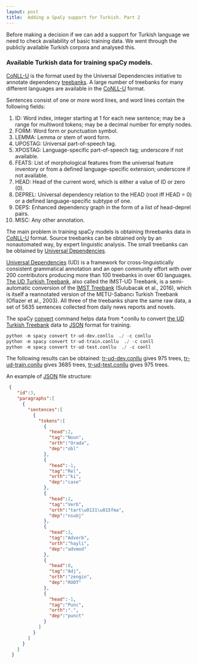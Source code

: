 ```yaml
---
layout: post
title:  Adding a SpaCy support for Turkish. Part 2
---
```

Before making a decision if we can add a support for Turkish language we need to check availability of basic training data.
We went through the publicly available Turkish corpora and analysed this.

### Available Turkish data for training spaCy models.

[CoNLL-U](http://universaldependencies.org/format.html) is the format used by the Universal Dependencies initiative to annotate dependency [treebanks](https://en.wikipedia.org/wiki/Treebank). A large number of treebanks for many different languages are available in the [CoNLL-U](http://universaldependencies.org/format.html) format.

Sentences consist of one or more word lines, and word lines contain the following fields:
   1. ID: Word index, integer starting at 1 for each new sentence; may be a range for multiword tokens; may be a decimal number for empty nodes.
   2. FORM: Word form or punctuation symbol.
   3. LEMMA: Lemma or stem of word form.
   4. UPOSTAG: Universal part-of-speech tag.
   5. XPOSTAG: Language-specific part-of-speech tag; underscore if not available.
   6. FEATS: List of morphological features from the universal feature inventory or from a defined language-specific extension; underscore if not available.
   7. HEAD: Head of the current word, which is either a value of ID or zero (0).
   8. DEPREL: Universal dependency relation to the HEAD (root iff HEAD = 0) or a defined language-specific subtype of one.
   9. DEPS: Enhanced dependency graph in the form of a list of head-deprel pairs.
   10. MISC: Any other annotation.

The main problem in training spaCy models is obtaining threebanks data in [CoNLL-U](http://universaldependencies.org/format.html) format. Source treebanks can be obtained only by an nonautomated way, by expert linguistic analysis. The small treebanks can be obtained by [Universal Dependencies](http://universaldependencies.org/).

[Universal Dependencies](http://universaldependencies.org/) (UD) is a framework for cross-linguistically consistent grammatical annotation and an open community effort with over 200 contributors producing more than 100 treebanks in over 60 languages. [The UD Turkish Treebank](https://github.com/UniversalDependencies/UD_Turkish), also called the IMST-UD Treebank, is a semi-automatic conversion of the [IMST Treebank](https://web.itu.edu.tr/gulsenc/papers/turcling2016_treebank.pdf) (Sulubacak et al., 2016), which is itself a reannotated version of the METU-Sabancı Turkish Treebank (Oflazer et al., 2003). All three of the treebanks share the same raw data, a set of 5635 sentences collected from daily news reports and novels.

The spaCy [convert](https://spacy.io/api/cli#convert) command helps data from *.conllu to convert [the UD Turkish Treebank](https://github.com/UniversalDependencies/UD_Turkish) data to [JSON](https://spacy.io/api/annotation#json-input) format for training.

```python
python -m spacy convert tr-ud-dev.conllu  ./ -c conllu
python -m spacy convert tr-ud-train.conllu  ./ -c conll
python -m spacy convert tr-ud-test.conllu  ./ -c conll
```
The following results can be obtained: [tr-ud-dev.conllu](https://github.com/UniversalDependencies/UD_Turkish/blob/master/tr-ud-dev.conllu) gives 975 trees, [tr-ud-train.conllu](https://github.com/UniversalDependencies/UD_Turkish/blob/master/tr-ud-train.conllu) gives 3685 trees, [tr-ud-test.conllu](https://github.com/UniversalDependencies/UD_Turkish/blob/master/tr-ud-test.conllu) gives 975 trees.

An example of [JSON](https://spacy.io/api/annotation#json-input) file structure:

```json
 {
    "id":3,
    "paragraphs":[
      {
        "sentences":[
          {
            "tokens":[
              {
                "head":2,
                "tag":"Noun",
                "orth":"Orada",
                "dep":"obl"
              },
              {
                "head":-1,
                "tag":"Rel",
                "orth":"ki",
                "dep":"case"
              },
              {
                "head":2,
                "tag":"Verb",
                "orth":"tart\u0131\u015fma",
                "dep":"nsubj"
              },
              {
                "head":1,
                "tag":"Adverb",
                "orth":"hayli",
                "dep":"advmod"
              },
              {
                "head":0,
                "tag":"Adj",
                "orth":"zengin",
                "dep":"ROOT"
              },
              {
                "head":-1,
                "tag":"Punc",
                "orth":".",
                "dep":"punct"
              }
            ]
          }
        ]
      }
    ]
  }
```